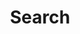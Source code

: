 ---
title: "Search"
slug: "search"
layout: "search"
outputs:
    - html
    - json
menu:
    main:
        weight: 2
        params: 
            icon: search
---